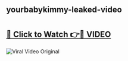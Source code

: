 ## yourbabykimmy-leaked-video 

# <h2><a href="http://freeplayer.one?title=yourbabykimmy-leaked-video&ref=21J">🔗 Click to Watch 👉🔴 VIDEO</a></h2>

<a href="http://freeplayer.one?title=yourbabykimmy-leaked-video&ref=21J" rel="nofollow" data-target="animated-image.originalLink"><img src="https://i.ibb.co.com/xMMVF88/686577567.gif" alt="Viral Video Original" style="max-width: 100%; display: inline-block;" data-target="animated-image.originalImage"></a>

